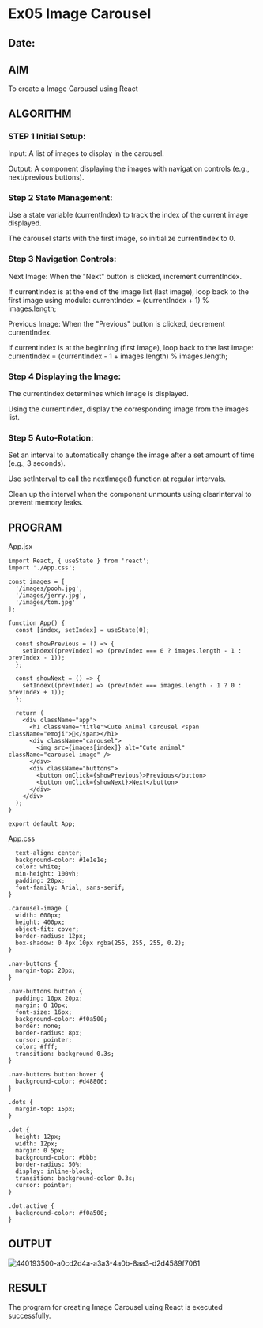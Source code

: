 # Ex05 Image Carousel
## Date:

## AIM
To create a Image Carousel using React 

## ALGORITHM
### STEP 1 Initial Setup:
Input: A list of images to display in the carousel.

Output: A component displaying the images with navigation controls (e.g., next/previous buttons).

### Step 2 State Management:
Use a state variable (currentIndex) to track the index of the current image displayed.

The carousel starts with the first image, so initialize currentIndex to 0.

### Step 3 Navigation Controls:
Next Image: When the "Next" button is clicked, increment currentIndex.

If currentIndex is at the end of the image list (last image), loop back to the first image using modulo:
currentIndex = (currentIndex + 1) % images.length;

Previous Image: When the "Previous" button is clicked, decrement currentIndex.

If currentIndex is at the beginning (first image), loop back to the last image:
currentIndex = (currentIndex - 1 + images.length) % images.length;

### Step 4 Displaying the Image:
The currentIndex determines which image is displayed.

Using the currentIndex, display the corresponding image from the images list.

### Step 5 Auto-Rotation:
Set an interval to automatically change the image after a set amount of time (e.g., 3 seconds).

Use setInterval to call the nextImage() function at regular intervals.

Clean up the interval when the component unmounts using clearInterval to prevent memory leaks.

## PROGRAM
App.jsx
```
import React, { useState } from 'react';
import './App.css';

const images = [
  '/images/pooh.jpg',
  '/images/jerry.jpg',
  '/images/tom.jpg'
];

function App() {
  const [index, setIndex] = useState(0);

  const showPrevious = () => {
    setIndex((prevIndex) => (prevIndex === 0 ? images.length - 1 : prevIndex - 1));
  };

  const showNext = () => {
    setIndex((prevIndex) => (prevIndex === images.length - 1 ? 0 : prevIndex + 1));
  };

  return (
    <div className="app">
      <h1 className="title">Cute Animal Carousel <span className="emoji">🐾</span></h1>
      <div className="carousel">
        <img src={images[index]} alt="Cute animal" className="carousel-image" />
      </div>
      <div className="buttons">
        <button onClick={showPrevious}>Previous</button>
        <button onClick={showNext}>Next</button>
      </div>
    </div>
  );
}

export default App;

```
App.css

```.carousel-container {
  text-align: center;
  background-color: #1e1e1e;
  color: white;
  min-height: 100vh;
  padding: 20px;
  font-family: Arial, sans-serif;
}

.carousel-image {
  width: 600px;
  height: 400px;
  object-fit: cover;
  border-radius: 12px;
  box-shadow: 0 4px 10px rgba(255, 255, 255, 0.2);
}

.nav-buttons {
  margin-top: 20px;
}

.nav-buttons button {
  padding: 10px 20px;
  margin: 0 10px;
  font-size: 16px;
  background-color: #f0a500;
  border: none;
  border-radius: 8px;
  cursor: pointer;
  color: #fff;
  transition: background 0.3s;
}

.nav-buttons button:hover {
  background-color: #d48806;
}

.dots {
  margin-top: 15px;
}

.dot {
  height: 12px;
  width: 12px;
  margin: 0 5px;
  background-color: #bbb;
  border-radius: 50%;
  display: inline-block;
  transition: background-color 0.3s;
  cursor: pointer;
}

.dot.active {
  background-color: #f0a500;
}

```

## OUTPUT
![440193500-a0cd2d4a-a3a3-4a0b-8aa3-d2d4589f7061](https://github.com/user-attachments/assets/b8c522e0-3787-4e47-a460-cf2b280587b8)


## RESULT
The program for creating Image Carousel using React is executed successfully.
